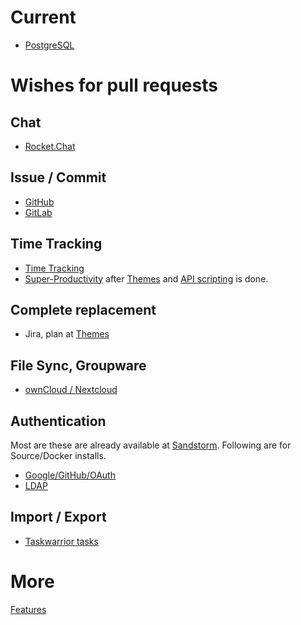 # Current

* [PostgreSQL](https://github.com/wekan/wekan-postgresql)

# Wishes for pull requests

## Chat

* [Rocket.Chat](https://github.com/wekan/wekan/issues/803)

## Issue / Commit

* [GitHub](https://github.com/wekan/wekan/issues/253)
* [GitLab](https://github.com/wekan/wekan/issues/109)

## Time Tracking

* [Time Tracking](https://github.com/wekan/wekan/issues/812)
* [Super-Productivity](https://github.com/johannesjo/super-productivity/issues/7) after [Themes](https://github.com/wekan/wekan/issues/781) and [API scripting](https://github.com/wekan/wekan/issues/794) is done.

## Complete replacement

* Jira, plan at [Themes](https://github.com/wekan/wekan/issues/781)

## File Sync, Groupware

* [ownCloud / Nextcloud](https://github.com/wekan/wekan/issues/687)

## Authentication

Most are these are already available at [Sandstorm](https://sandstorm.io).
Following are for Source/Docker installs.

* [Google/GitHub/OAuth](https://github.com/wekan/wekan/issues/234)
* [LDAP](https://github.com/wekan/wekan/issues/119)

## Import / Export

* [Taskwarrior tasks](https://github.com/wekan/wekan/issues/827)

# More

[Features](https://github.com/wekan/wekan/wiki/Features)